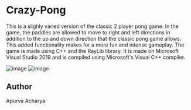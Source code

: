 # Crazy-Pong

This is a slighly varied version of the classic 2 player pong game. In the game, the paddles are allowed to move to right and left directions in addition to the up
and down direction that the classic pong game allows. This added functionality makes for a more fun and intense gameplay.
The game is made using C++ and the RayLib library. It is made on Microsoft Visual Studio 2019 and is compiled using Microsoft's Visual C++ compiler.

![image](https://user-images.githubusercontent.com/113264267/190566984-710ac4b0-67f6-4014-8e54-e4dee03dc91f.png)
![image](https://user-images.githubusercontent.com/113264267/190567144-ce609f06-b44e-487b-b459-31942898b7c9.png)

## Author
Apurva Acharya



